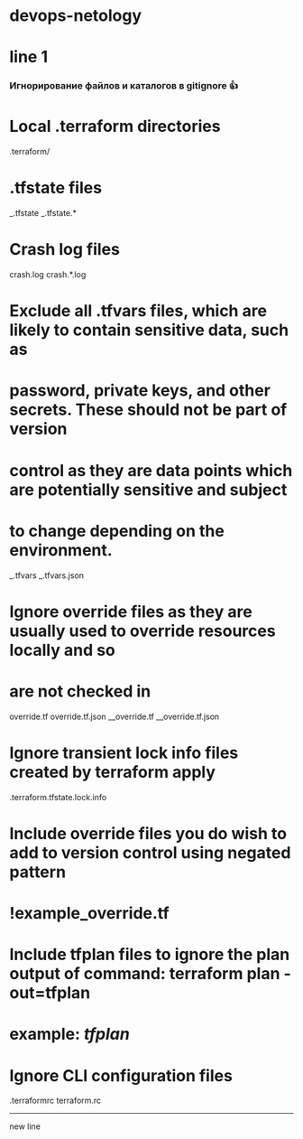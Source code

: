 # devops-netology

# line 1

### Игнорирование файлов и каталогов в gitignore 👍

# Local .terraform directories

.terraform/

# .tfstate files

_.tfstate
_.tfstate.\*

# Crash log files

crash.log
crash.\*.log

# Exclude all .tfvars files, which are likely to contain sensitive data, such as

# password, private keys, and other secrets. These should not be part of version

# control as they are data points which are potentially sensitive and subject

# to change depending on the environment.

_.tfvars
_.tfvars.json

# Ignore override files as they are usually used to override resources locally and so

# are not checked in

override.tf
override.tf.json
_\_override.tf
_\_override.tf.json

# Ignore transient lock info files created by terraform apply

.terraform.tfstate.lock.info

# Include override files you do wish to add to version control using negated pattern

# !example_override.tf

# Include tfplan files to ignore the plan output of command: terraform plan -out=tfplan

# example: _tfplan_

# Ignore CLI configuration files

.terraformrc
terraform.rc

---

new line
